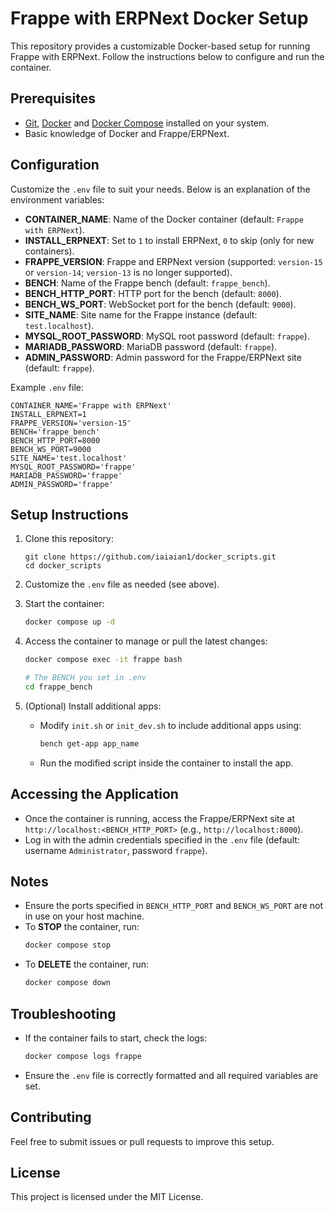 # Frappe with ERPNext Docker Setup

This repository provides a customizable Docker-based setup for running Frappe with ERPNext. Follow the instructions below to configure and run the container.

## Prerequisites
- [Git](https://git-scm.com/downloads), [Docker](https://www.docker.com/get-started) and [Docker Compose](https://docs.docker.com/compose/install/) installed on your system.
- Basic knowledge of Docker and Frappe/ERPNext.

## Configuration
Customize the `.env` file to suit your needs. Below is an explanation of the environment variables:

- **CONTAINER_NAME**: Name of the Docker container (default: `Frappe with ERPNext`).
- **INSTALL_ERPNEXT**: Set to `1` to install ERPNext, `0` to skip (only for new containers).
- **FRAPPE_VERSION**: Frappe and ERPNext version (supported: `version-15` or `version-14`; `version-13` is no longer supported).
- **BENCH**: Name of the Frappe bench (default: `frappe_bench`).
- **BENCH_HTTP_PORT**: HTTP port for the bench (default: `8000`).
- **BENCH_WS_PORT**: WebSocket port for the bench (default: `9000`).
- **SITE_NAME**: Site name for the Frappe instance (default: `test.localhost`).
- **MYSQL_ROOT_PASSWORD**: MySQL root password (default: `frappe`).
- **MARIADB_PASSWORD**: MariaDB password (default: `frappe`).
- **ADMIN_PASSWORD**: Admin password for the Frappe/ERPNext site (default: `frappe`).

Example `.env` file:
```
CONTAINER_NAME='Frappe with ERPNext'
INSTALL_ERPNEXT=1
FRAPPE_VERSION='version-15'
BENCH='frappe_bench'
BENCH_HTTP_PORT=8000
BENCH_WS_PORT=9000
SITE_NAME='test.localhost'
MYSQL_ROOT_PASSWORD='frappe'
MARIADB_PASSWORD='frappe'
ADMIN_PASSWORD='frappe'
```

## Setup Instructions
1. Clone this repository:
   ```bash:disable-run
   git clone https://github.com/iaiaian1/docker_scripts.git
   cd docker_scripts
   ```

2. Customize the `.env` file as needed (see above).

3. Start the container:
   ```bash
   docker compose up -d
   ```

4. Access the container to manage or pull the latest changes:
   ```bash
   docker compose exec -it frappe bash

   # The BENCH you set in .env
   cd frappe_bench
   ```

5. (Optional) Install additional apps:
   - Modify `init.sh` or `init_dev.sh` to include additional apps using:
     ```bash
     bench get-app app_name
     ```
   - Run the modified script inside the container to install the app.

## Accessing the Application
- Once the container is running, access the Frappe/ERPNext site at `http://localhost:<BENCH_HTTP_PORT>` (e.g., `http://localhost:8000`).
- Log in with the admin credentials specified in the `.env` file (default: username `Administrator`, password `frappe`).

## Notes
- Ensure the ports specified in `BENCH_HTTP_PORT` and `BENCH_WS_PORT` are not in use on your host machine.
- To **STOP** the container, run:
  ```bash
  docker compose stop
  ```
- To **DELETE** the container, run:
   ```bash
   docker compose down
   ```

## Troubleshooting
- If the container fails to start, check the logs:
  ```bash
  docker compose logs frappe
  ```
- Ensure the `.env` file is correctly formatted and all required variables are set.

## Contributing
Feel free to submit issues or pull requests to improve this setup.

## License
This project is licensed under the MIT License.